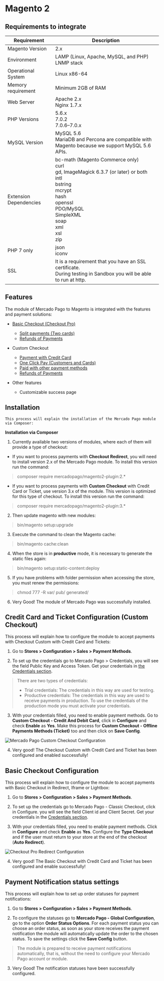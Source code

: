 # Magento 2

## Requirements to integrate

Requirement                 | Description
----------------------------| -------------------------------------------------------------------------
Magento Version             | 2.x
Environment                 | LAMP (Linux, Apache, MySQL, and PHP)<br/>LNMP stack
Operational System          | Linux x86-64
Memory requirement          | Minimum 2GB of RAM
Web Server                  | Apache 2.x<br/>Nginx 1.7.x
PHP Versions                | 5.6.x<br/>7.0.2<br/>7.0.6–7.0.x<br/>
MySQL Version               | MySQL 5.6<br/>MariaDB and Percona are compatible with Magento because we support MySQL 5.6 APIs.
Extension Dependencies      | bc-math (Magento Commerce only)<br/>curl<br/>gd, ImageMagick 6.3.7 (or later) or both<br/>intl<br/>bstring<br/>mcrypt<br/>hash<br/>openssl<br/>PDO/MySQL<br/>SimpleXML<br/>soap<br/>xml<br/>xsl<br/>zip<br/>
PHP 7 only                  | json<br/>iconv
SSL                         | It is a requirement that you have an SSL certificate.<br/>During testing in Sandbox you will be able to run at http.


## Features

The module of Mercado Pago to Magento is integrated with the features and payment solutions:

* [Basic Checkout (Checkout Pro)](https://www.mercadopago.com.br/developers/en/guides/online-payments/checkout-pro/introduction/)
    * [Split payments (Two cards)](https://www.mercadopago.com.br/developers/en/guides/online-payments/checkout-pro/configurations/#bookmark_payments_with_two_credit_cards)
    * [Refunds of Payments](https://www.mercadopago.com.br/developers/en/guides/manage-account/cancellations-and-refunds/)


* Custom Checkout
    * [Payment with Credit Card](https://www.mercadopago.com.br/developers/en/guides/online-payments/checkout-api/receiving-payment-by-card/)
    * [One Click Pay (Customers and Cards)](https://www.mercadopago.com.br/developers/en//guides/online-payments/checkout-api/advanced-integration/)
    * [Paid with other payment methods](https://www.mercadopago.com.br/developers/en/guides/online-payments/checkout-api/other-payment-ways/)
    * [Refunds of Payments](https://www.mercadopago.com.br/developers/en/guides/manage-account/cancellations-and-refunds)


* Other features
    * Customizable success page


## Installation

    This process will explain the installation of the Mercado Pago module via Composer:

**Installation via Composer**

1) Currently available two versions of modules, where each of them will provide a type of checkout:

* If you want to process payments with **Checkout Redirect**, you will need to install version 2.x of the Mercado Pago module. To install this version run the command:

> composer require mercadopago/magento2-plugin:2.*

* If you want to process payments with **Custom Checkout** with Credit Card or Ticket, use version 3.x of the module. This version is optimized for this type of checkout. To install this version run the command:

> composer require mercadopago/magento2-plugin:3.*

2) Then update magento with new modules:

> bin/magento setup:upgrade

3) Execute the command to clean the Magento cache:

> bin/magento cache:clean

4) When the store is in **productive** mode, it is necessary to generate the static files again:

> bin/magento setup:static-content:deploy

5) If you have problems with folder permission when accessing the store, you must renew the permissions:

> chmod 777 -R var/ pub/ generated/

6) Very Good! The module of Mercado Pago was successfully installed.


## Credit Card and Ticket Configuration (Custom Checkout)

This process will explain how to configure the module to accept payments with Checkout Custom with Credit Card and Tickets:

1) Go to **Stores > Configuration > Sales > Payment Methods**.

2) To set up the credentials go to Mercado Pago > Credentials, you will see the field Public Key and Access Token. Get your credentials in [the Credentials section]([FAKER][CREDENTIALS][URL]).

> There are two types of credentials:
> * Trial credentials: The credentials in this way are used for testing.
> * Productive credentials: The credentials in this way are used to receive payments in production. To use the credentials of the production mode you must activate your credentials.

3) With your credentials filled, you need to enable payment methods. Go to **Custom Checkout - Credit And Debit Card**, click in **Configure** and check **Enable** as **Yes**. Make this process for **Custom Checkout - Offline Payments Methods (Ticket)** too and then click on **Save Config**.

![Mercado Pago Custom Checkout Configuration](images/magento2/mercadopago_custom_checkout_configuration.png)

4) Very good! The Checkout Custom with Credit Card and Ticket has been configured and enabled successfully!


## Basic Checkout Configuration

This process will explain how to configure the module to accept payments with Basic Checkout in Redirect, Iframe or Lightbox:

1) Go to **Stores > Configuration > Sales > Payment Methods**.

2) To set up the credentials go to Mercado Pago - Classic Checkout, click in Configure. you will see the field Client id and Client Secret. Get your credentials in the [Credentials section]([FAKER][CREDENTIALS][URL]).

3) With your credentials filled, you need to enable payment methods. Click in **Configure** and check **Enable** as **Yes**. Configure the **Type Checkout** and if the user must return to your store at the end of the checkout (**Auto Redirect**).

![Checkout Pro Redirect Configuration](images/magento2/mercadopago_global_configuration.png)

4) Very good! The Basic Checkout with Credit Card and Ticket has been configured and enable successfully!


## Payment Notification status settings

This process will explain how to set up order statuses for payment notifications:

1) Go to **Stores > Configuration > Sales > Payment Methods**.

2) To configure the statuses go to **Mercado Pago - Global Configuration**, go to the option **Order Status Options**.
For each payment status you can choose an order status, as soon as your store receives the payment notification the module will automatically update the order to the chosen status. To save the settings click the **Save Config** button.

> The module is prepared to receive payment notifications automatically, that is, without the need to configure your Mercado Pago account or module.

3) Very Good! The notification statuses have been successfully configured.
